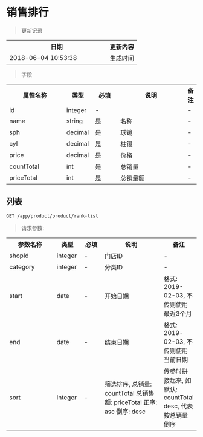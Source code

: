 # 销售排行

> 更新记录

<table>
    <tr>
        <th style="width:250px;">日期</th>
        <th>更新内容</th>
    </tr>
    <tr>
        <td>2018-06-04 10:53:38</td>
        <td>生成时间</td>
    </tr>
</table>

> 字段

<table>
    <tr>
        <th style="width:150px;">属性名称</th>
        <th style="width:60px;">类型</th>
        <th style="width:60px;">必填</th>
        <th style="width:200px;">说明</th>
        <th>备注</th>
    </tr>
    <tr>
        <td>id</td>
        <td>integer</td>
        <td>-</td>
        <td></td>
        <td>-</td>
    </tr>
    <tr>
        <td>name</td>
        <td>string</td>
        <td>是</td>
        <td>名称</td>
        <td>-</td>
    </tr>
    <tr>
        <td>sph</td>
        <td>decimal</td>
        <td>是</td>
        <td>球镜</td>
        <td>-</td>
    </tr>
    <tr>
        <td>cyl</td>
        <td>decimal</td>
        <td>是</td>
        <td>柱镜</td>
        <td>-</td>
    </tr>
    <tr>
        <td>price</td>
        <td>decimal</td>
        <td>是</td>
        <td>价格</td>
        <td>-</td>
    </tr>
    <tr>
        <td>countTotal</td>
        <td>int</td>
        <td>是</td>
        <td>总销量</td>
        <td>-</td>
    </tr>
    <tr>
        <td>priceTotal</td>
        <td>int</td>
        <td>是</td>
        <td>总销量额</td>
        <td>-</td>
    </tr>
</table>


## 列表

```
GET /app/product/product/rank-list
```

> 请求参数:

<table>
    <tr>
        <th style="width:150px;">参数名称</th>
        <th style="width:60px;">类型</th>
        <th style="width:60px;">必填</th>
        <th style="width:200px;">说明</th>
        <th>备注</th>
    </tr>
    <tr>
        <td>shopId</td>
        <td>integer</td>
        <td>-</td>
        <td>门店ID</td>
        <td>-</td>
    </tr>
    <tr>
        <td>category</td>
        <td>integer</td>
        <td>-</td>
        <td>分类ID</td>
        <td>-</td>
    </tr>
    <tr>
        <td>start</td>
        <td>date</td>
        <td>-</td>
        <td>开始日期</td>
        <td>格式: 2019-02-03, 不传则使用最近3个月</td>
    </tr>
    <tr>
        <td>end</td>
        <td>date</td>
        <td>-</td>
        <td>结束日期</td>
        <td>格式: 2019-02-03, 不传则使用当前日期</td>
    </tr>
    <tr>
        <td>sort</td>
        <td>integer</td>
        <td>-</td>
        <td>筛选排序, 总销量: countTotal 总销售额: priceTotal 正序: asc 倒序: desc</td>
        <td>传参时拼接起来, 如 默认: countTotal desc, 代表按总销量倒序</td>
    </tr>
</table>